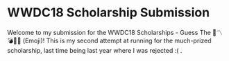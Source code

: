# WWDC18 Scholarship Submission
Welcome to my submission for the WWDC18 Scholarships - Guess The 📧〽️💣🎷🍦 (Emoji)! This is my second attempt at running for the much-prized scholarship, last time being last year where I was rejected :( . 
